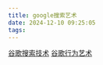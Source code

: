 ```yaml
---
title: google搜索艺术
date: 2024-12-10 09:25:05
tags:
---
```

<a href="/file/搜索技术.pdf">谷歌搜索技术</a>
<a href="/file/谷歌搜索艺术.pdf">谷歌行为艺术</a>
